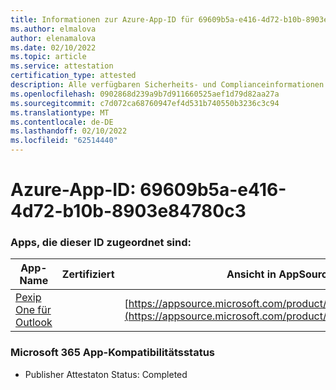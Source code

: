 ```yaml
---
title: Informationen zur Azure-App-ID für 69609b5a-e416-4d72-b10b-8903e84780c3
ms.author: elmalova
author: elenamalova
ms.date: 02/10/2022
ms.topic: article
ms.service: attestation
certification_type: attested
description: Alle verfügbaren Sicherheits- und Complianceinformationen für 69609b5a-e416-4d72-b10b-8903e84780c3.
ms.openlocfilehash: 0902868d239a9b7d911660525aef1d79d82aa27a
ms.sourcegitcommit: c7d072ca68760947ef4d531b740550b3236c3c94
ms.translationtype: MT
ms.contentlocale: de-DE
ms.lasthandoff: 02/10/2022
ms.locfileid: "62514440"
---
```

# <a name="azure-app-id-69609b5a-e416-4d72-b10b-8903e84780c3"></a>Azure-App-ID: 69609b5a-e416-4d72-b10b-8903e84780c3


### <a name="apps-associated-with-this-id"></a>Apps, die dieser ID zugeordnet sind:
| **App-Name** | **Zertifiziert** | **Ansicht in AppSource** |
|--------------|---------------|-----------------------|
| [Pexip One für Outlook](https://docs.microsoft.com/microsoft-365-app-certification/forward/WA200003137) |  | [https://appsource.microsoft.com/product/office/WA200003137](https://appsource.microsoft.com/product/office/WA200003137) |

### <a name="microsoft-365-app-compliance-status"></a>Microsoft 365 App-Kompatibilitätsstatus
- Publisher Attestaton Status: Completed
